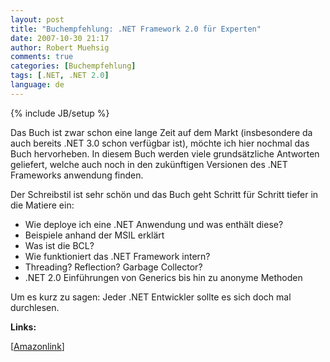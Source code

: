 ```yaml
---
layout: post
title: "Buchempfehlung: .NET Framework 2.0 für Experten"
date: 2007-10-30 21:17
author: Robert Muehsig
comments: true
categories: [Buchempfehlung]
tags: [.NET, .NET 2.0]
language: de
---
```

{% include JB/setup %}
<script charset="utf-8" type="text/javascript" src="http://ws.amazon.de/widgets/q?ServiceVersion=20070822&amp;MarketPlace=DE&amp;ID=V20070822/DE/meinkleinerbl-21/8001/1f689118-3480-489d-ae6d-869205fb5f6a">   </script><noscript></noscript>

Das Buch ist zwar schon eine lange Zeit auf dem Markt (insbesondere da auch bereits .NET 3.0 schon verfügbar ist), möchte ich hier nochmal das Buch hervorheben.
In diesem Buch werden viele grundsätzliche Antworten geliefert, welche auch noch in den zukünftigen Versionen des .NET Frameworks anwendung finden.

Der Schreibstil ist sehr schön und das Buch geht Schritt für Schritt tiefer in die Matiere ein:

- Wie deploye ich eine .NET Anwendung und was enthält diese?
- Beispiele anhand der MSIL erklärt
- Was ist die BCL?
- Wie funktioniert das .NET Framework intern?
- Threading? Reflection? Garbage Collector? 
- .NET 2.0 Einführungen von Generics bis hin zu anonyme Methoden 

Um es kurz zu sagen: Jeder .NET Entwickler sollte es sich doch mal durchlesen.

<strong>Links:</strong>

[<a href="http://www.amazon.de/dp/3860639846?&amp;camp=2474&amp;creative=8998&amp;linkCode=wey&amp;tag=meinkleinerbl-21">Amazonlink</a>]
